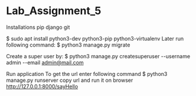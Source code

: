 # Lab_Assignment_5

Installations 
    pip
    django
    git
    
$ sudo apt install python3-dev python3-pip python3-virtualenv
Later run following command:
 $ python3 manage.py migrate

 Create a super user by:
 $ python3 manage.py createsuperuser --username admin --email admin@mail.com

 Run application
To get the url enter following command
  $ python3 manage.py runserver
  copy url and run it on browser
  http://127.0.0.1:8000/sayHello
